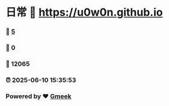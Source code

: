 # 日常 :link: https://u0w0n.github.io 
### :page_facing_up: [5](https://u0w0n.github.io/tag.html) 
### :speech_balloon: 0 
### :hibiscus: 12065 
### :alarm_clock: 2025-06-10 15:35:53 
### Powered by :heart: [Gmeek](https://github.com/Meekdai/Gmeek)

